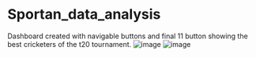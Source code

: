 # Sportan_data_analysis
Dashboard created with navigable buttons and final 11 button showing the best cricketers of the t20 tournament.
![image](https://github.com/riddhimitra17/Sportan_data_analysis/assets/97178264/3781921b-1aa4-4041-8654-0cb658a52727)
![image](https://github.com/riddhimitra17/Sportan_data_analysis/assets/97178264/fa73fc13-6c44-48a3-b5f9-af37050c6858)

